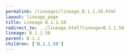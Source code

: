 ```yaml
---
permalink: /lineages/lineage_B.1.1.58.html
layout: lineage_page
title: Lineage B.1.1.58
redirect_to: ../lineage.html?lineage=B.1.1.58
lineage: B.1.1.58
parent: B.1.1
children: ['B.1.1.58']
---
```

